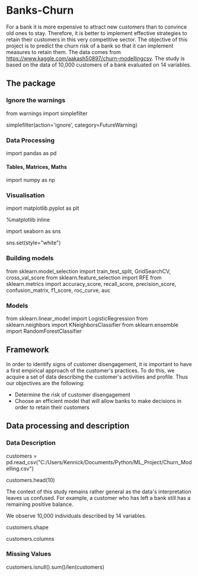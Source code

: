 # Banks-Churn

For a bank it is more expensive to  attract new customers than to convince old ones to stay. Therefore, it is better to implement effective strategies to retain their customers in this very competitive sector. The objective of this project is to predict the churn risk of a bank so that it can implement measures to retain them. The data comes from https://www.kaggle.com/aakash50897/churn-modellingcsv. The study is based on the data of 10,000 customers of a bank evaluated on 14 variables.



## The package

### Ignore the warnings
from warnings import simplefilter

simplefilter(action='ignore', category=FutureWarning)


### Data Processing
import pandas as pd


#### Tables, Matrices, Maths
import numpy as np

### Visualisation
import matplotlib.pyplot as plt

%matplotlib inline

import seaborn as sns

sns.set(style="white")

### Building models

from sklearn.model_selection import train_test_split, GridSearchCV, cross_val_score
from sklearn.feature_selection import RFE
from sklearn.metrics import accuracy_score, recall_score, precision_score, confusion_matrix, f1_score, roc_curve, auc


### Models
from sklearn.linear_model import LogisticRegression
from sklearn.neighbors import KNeighborsClassifier
from sklearn.ensemble import RandomForestClassifier

## Framework

In order to identify signs of customer disengagement, it is important to have a first empirical approach of the customer's practices. To do this, we acquire a set of data describing the customer's activities and profile. Thus our objectives are the following:
 
* Determine the risk of customer disengagement
* Choose an efficient model that will allow banks to make decisions in order to retain their customers
## Data processing and description

### Data Description
customers = pd.read_csv("C:/Users/Kennick/Documents/Python/ML_Project/Churn_Modelling.csv")

customers.head(10)

The context of this study remains rather general as the data's interpretation leaves us confused. For example, a customer who has left a bank still has a remaining positive balance.

We observe 10,000 individuals described by 14 variables.

customers.shape

customers.columns

### Missing Values

customers.isnull().sum()/len(customers)
